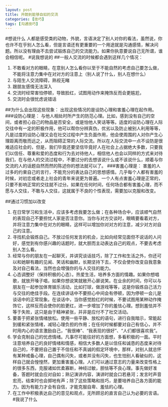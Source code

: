 ```yaml
---
layout: post
title: 开朗到能够自如的交流
categories: [技巧]
tags: [沟通技巧]
---
```

#想说什么
人都是感受类的动物，外貌，言语决定了别人对你的看法，虽然说，你也许不在乎别人怎么看，但是言语还有更重要的一个用途就是沟通感情，解决问题。所以没有理由不去尝试锻炼自己的交流能力。如果你执意要说自己无所谓，谁会相信呢。
#说我想说的
##一般人交流的时候都会遇到这样几个情况：

1. 不敢看对方的眼睛，在意别人怎么看你以至于不能自然的考虑自己要怎么做，不能将注意力集中在对对方的注意上（别人说了什么，别人在想什么）
2. 与陌生人交流障碍，熟视无睹
3. 跟朋友感情无法深入
4. 交流时经常害怕停顿，导致脸红，试图用动作来掩饰反而会更尴尬，
5. 交流时会很忧虑说错话

##为什么会出现这些现象：
出现这些情况的是设防心理和害羞心理在起作用。
###设防心理是：
与他人相处时所产生的防范心理。比如，感到没有自己的空间，或者担心自己的物品是否安全，或是怕他人笑话等等。适度的设防心理在人际交往中有一定的积极作用，他可以帮你分辨真伪，优劣以及防止被别人利用等等，凡是过度的设防心理又会在社交过程中产生负面作用，他会使周围的人对你产生心理距离而敬而远之，从而阻碍正常的人际交流。所以在人际交流中一点不设防是很难适应社会的，但是，我们毕竟还要坚信毕竟好人在社会上占据绝大多数，只要我们以信任、尊重和爱的态度和行为去对待他人，相信他人也会以同样的方式来对待我们，在与他人的交流过程中，不要过分的去想该说什么或不该说什么，顺着与你交流的人的话题自然而然的陈述你的想法就可以了。
###害羞心理是：
害羞的人过多的约束自己的言行，不能充分的表达自己的思想感情。几乎每个人都有害羞的时候，对初恋或者走上社会的青年来说更为普遍。一个人有点害羞心理是正常的，只要不影响正常的交往就不过分。如果在任何时间，任何场合都有害羞心理，而不愿与人交往，不敢与人交往，这就属于不良的个性表现，需要加以克服和改变。

##通过习惯加以改变
1. 在日常学习和生活中，应该多考虑我要怎么做；在各种场合中，应该顺气自然的表现自己不要担忧人家是否注意你。当你与对方交谈时，眼睛要看着对方，并将注意力集中在对方的眼睛，这样可以增加你对对方的注意，减少对方对自己的注意。
2. 寻找机会锻炼自己。不放过任何发言的机会，比如向经常见面但不说话的人问好，感觉到有你感兴趣的话题时，就大胆而主动表达自己的观点，不要去考虑别人怎么看。
3. 经常与你的朋友在一起聊天，并讲究谈话技巧，除了工作和生活之外，你还可以和她聊有趣的见闻、笑话和幽默，长期坚持下去，不仅会使你改变自我意象及对自己看法，当然也会增强你的与人交往的能力。
4. 心态调整好（保持积极的心态）。热爱生活，培养多方面的情趣。如果你想唱歌，就放开嗓子唱，如果你想说笑就敞开心扉说笑。在业余的时间，你可以与朋友在一起参加体育娱乐活动，比如打球，做游戏等等，这是你锻炼自己活力与交往的绝佳手段。在连续讲话中不要担心中间会有停顿，因为停顿一会儿是谈话中的正常现象。在谈话中，当你感觉脸红的时候，不要试图用某种动作掩饰它，这样反而会使你的脸更红，进一步增加了你的羞怯心理。想到羞怯并不等于失败，这只是由于精神紧张，并非是应付不了社交活动。  
5. 要善于把紧张情绪放松。使用一些平静、放松的语句，进行自我暗示，常能起到缓和紧张情绪，减轻心理负担的作用；在任何时候都要对自己有信心，并不时用内心的语言激励自己，“我很棒”、“我表现的很好”、“人们都很喜欢我”。
6. 学会克制自己的忧虑情绪。凡事尽可能往好的方面想，多看积极的一面。平时注意培养自己的良好情绪和情感，相信大多数人是以信任和诚恳的态度来对待自己的，不要把自己置于不信任和不真诚的假定环境中，那样，对别人就总怀有某种戒备心理，自己偶有闪失，或者并没有闪失，也生怕别人看破似的，这样自己就会惶惶然，更加重害羞心理。人们可以通过意志的力量来改变性格上的很多东西，克服诸如优柔寡断，神经过敏，胆怯等不良心理。事先做好准备，答题时就会应对自如；熟记演讲内容，演讲时就会口若悬河；发言时声音宏亮，结束时也会掷地有声；除了这些策略和技巧，是要培养自己各方面的能力。因为有能力才会有自信，才能克服自卑、羞怯的心理。
7. 在工作中积极表达自己的意见和观点，无所顾忌的直言自己认为必要的言语。
#我说了什么
